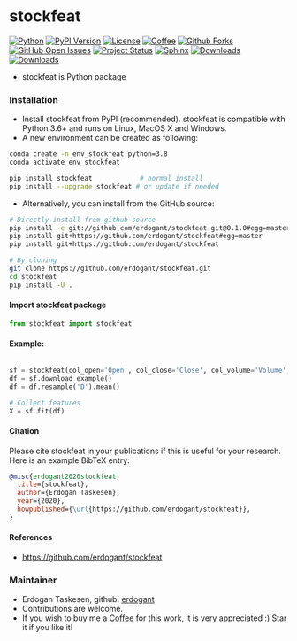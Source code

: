 # stockfeat

[![Python](https://img.shields.io/pypi/pyversions/stockfeat)](https://img.shields.io/pypi/pyversions/stockfeat)
[![PyPI Version](https://img.shields.io/pypi/v/stockfeat)](https://pypi.org/project/stockfeat/)
[![License](https://img.shields.io/badge/license-MIT-green.svg)](https://github.com/erdogant/stockfeat/blob/master/LICENSE)
[![Coffee](https://img.shields.io/badge/coffee-black-grey.svg)](https://erdogant.github.io/donate/?currency=USD&amount=5)
[![Github Forks](https://img.shields.io/github/forks/erdogant/stockfeat.svg)](https://github.com/erdogant/stockfeat/network)
[![GitHub Open Issues](https://img.shields.io/github/issues/erdogant/stockfeat.svg)](https://github.com/erdogant/stockfeat/issues)
[![Project Status](http://www.repostatus.org/badges/latest/active.svg)](http://www.repostatus.org/#active)
[![Sphinx](https://img.shields.io/badge/Sphinx-Docs-blue)](https://erdogant.github.io/stockfeat/)
[![Downloads](https://pepy.tech/badge/stockfeat/month)](https://pepy.tech/project/stockfeat/month)
[![Downloads](https://pepy.tech/badge/stockfeat)](https://pepy.tech/project/stockfeat)

* stockfeat is Python package

### Installation
* Install stockfeat from PyPI (recommended). stockfeat is compatible with Python 3.6+ and runs on Linux, MacOS X and Windows. 
* A new environment can be created as following:

```bash
conda create -n env_stockfeat python=3.8
conda activate env_stockfeat
```

```bash
pip install stockfeat            # normal install
pip install --upgrade stockfeat # or update if needed
```

* Alternatively, you can install from the GitHub source:
```bash
# Directly install from github source
pip install -e git://github.com/erdogant/stockfeat.git@0.1.0#egg=master
pip install git+https://github.com/erdogant/stockfeat#egg=master
pip install git+https://github.com/erdogant/stockfeat

# By cloning
git clone https://github.com/erdogant/stockfeat.git
cd stockfeat
pip install -U .
```  

#### Import stockfeat package
```python
from stockfeat import stockfeat
```

#### Example:
```python

sf = stockfeat(col_open='Open', col_close='Close', col_volume='Volume', col_high='High', col_low='Low')
df = sf.download_example()
df = df.resample('D').mean()

# Collect features
X = sf.fit(df)
```

#### Citation
Please cite stockfeat in your publications if this is useful for your research. Here is an example BibTeX entry:
```BibTeX
@misc{erdogant2020stockfeat,
  title={stockfeat},
  author={Erdogan Taskesen},
  year={2020},
  howpublished={\url{https://github.com/erdogant/stockfeat}},
}
```

#### References
* https://github.com/erdogant/stockfeat

### Maintainer
* Erdogan Taskesen, github: [erdogant](https://github.com/erdogant)
* Contributions are welcome.
* If you wish to buy me a <a href="https://erdogant.github.io/donate/?currency=USD&amount=5">Coffee</a> for this work, it is very appreciated :)
	Star it if you like it!
